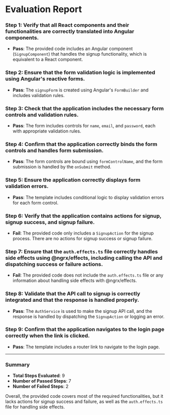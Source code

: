 # Evaluation Report

### Step 1: Verify that all React components and their functionalities are correctly translated into Angular components.
- **Pass**: The provided code includes an Angular component (`SignupComponent`) that handles the signup functionality, which is equivalent to a React component.

### Step 2: Ensure that the form validation logic is implemented using Angular's reactive forms.
- **Pass**: The `signupForm` is created using Angular's `FormBuilder` and includes validation rules.

### Step 3: Check that the application includes the necessary form controls and validation rules.
- **Pass**: The form includes controls for `name`, `email`, and `password`, each with appropriate validation rules.

### Step 4: Confirm that the application correctly binds the form controls and handles form submission.
- **Pass**: The form controls are bound using `formControlName`, and the form submission is handled by the `onSubmit` method.

### Step 5: Ensure the application correctly displays form validation errors.
- **Pass**: The template includes conditional logic to display validation errors for each form control.

### Step 6: Verify that the application contains actions for signup, signup success, and signup failure.
- **Fail**: The provided code only includes a `SignupAction` for the signup process. There are no actions for signup success or signup failure.

### Step 7: Ensure that the `auth.effects.ts` file correctly handles side effects using @ngrx/effects, including calling the API and dispatching success or failure actions.
- **Fail**: The provided code does not include the `auth.effects.ts` file or any information about handling side effects with @ngrx/effects.

### Step 8: Validate that the API call to signup is correctly integrated and that the response is handled properly.
- **Pass**: The `AuthService` is used to make the signup API call, and the response is handled by dispatching the `SignupAction` or logging an error.

### Step 9: Confirm that the application navigates to the login page correctly when the link is clicked.
- **Pass**: The template includes a router link to navigate to the login page.

---

### Summary
- **Total Steps Evaluated**: 9
- **Number of Passed Steps**: 7
- **Number of Failed Steps**: 2

Overall, the provided code covers most of the required functionalities, but it lacks actions for signup success and failure, as well as the `auth.effects.ts` file for handling side effects.